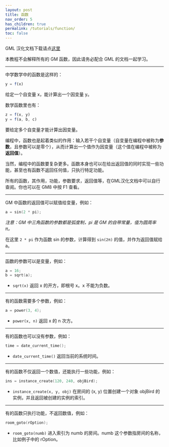 ```yaml
---
layout: post
title: 函数
nav_order: 5
has_children: true
permalink: /tutorials/function/
toc: false
---
```


GML 汉化文档下载请点[这里](http://pan.baidu.com/s/1gfKRCd1)

本教程不会解释所有的 GM 函数，因此请务必配合 GML 的文档一起学习。

---

中学数学中的函数是这样的：

```js
y = f(x)
```

给定一个自变量 x，能计算出一个因变量 y。

数学函数里也有：

```js
z = f(x, y)
y = f(a, b, c)
```

要给定多个自变量才能计算出因变量。

编程中，函数也是起着类似的作用：输入若干个自变量（自变量在编程中被称为**参数**，且参数可以是零个），从而计算出一个值作为因变量（这个值在编程中被称为**返回值**）。

当然，编程中的函数要复杂更多。函数本身也可以在给出返回值的同时实现一些功能，甚至也有函数不返回任何值，只执行特定功能。

所有的函数，其作用，功能，参数要求，返回值等，在GML汉化文档中可以自行查阅。你也可以在 GM8 中按 F1 查看。

---

GM 中函数的返回值可以赋值给变量，例如：

```c
a = sin(2 * pi);
```

*注意：GM 中三角函数的参数都是弧度制，pi 是 GM 的自带常量，值为圆周率 π。*

在这里 `2 * pi` 作为函数 sin 的参数，计算得到 `sin(2π)` 的值，并作为返回值赋给 a。

---

函数的参数可以是变量，例如：

```c
a = 16;
b = sqrt(a);
```

* `sqrt(x)` 返回 x 的开方，即根号 x。x 不能为负数。

---

有的函数需要多个参数，例如：

```c
a = power(3, 4);
```

* `power(x, n)` 返回 x 的 n 次方。

---

有的函数也可以没有参数，例如：

```c
time = date_current_time();
```

* `date_current_time()` 返回当前的系统时间。

---

有的函数不仅返回一个数值，还能执行一些功能，例如：

```c
ins = instance_create(120, 240, objBird);
```

* `instance_create(x, y, obj)` 在房间的 (x, y) 位置创建一个对象 objBird 的实例，并且返回被创建的实例的索引。

---

有的函数只执行功能，不返回数值，例如：

```c
room_goto(rOption);
```

* `room_goto(numb)` 进入索引为 numb 的房间。numb 这个参数指房间的名称，比如例子中的 rOption。
